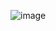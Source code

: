 ![image](https://github.com/aamorous/nvim_config/assets/137004870/952b7e81-20ca-4352-bd31-871a51339c08)

